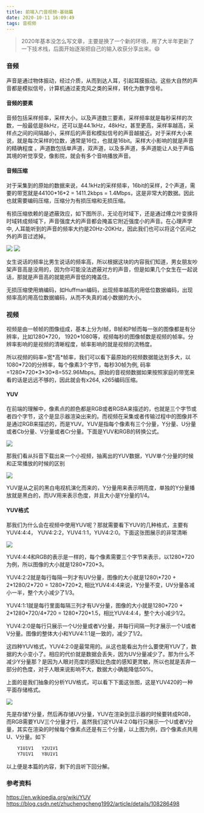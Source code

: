 ```yaml
---
title: 前端入门音视频-基础篇
date: 2020-10-11 16:09:49
tags: 音视频
---
```

> 2020年基本没怎么写文章，主要是换了一个新的环境，用了大半年更新了一下技术栈，后面开始逐渐把自己的输入收获分享出来。😄

### 音频

声音是通过物体振动，经过介质，从而到达人耳，引起耳膜振动。这些大自然的声音都是模拟信号，计算机通过麦克风之类的采样，转化为数字信号。

#### 音频的要素

音频包括采样频率，采样大小，以及声道数三要素，采样频率就是每秒采样的次数，一般最低是8kHz，还可以是44.1kHz，48kHz，甚至更高，采样率越高，采样点之间的间隔越小，采样后的声音和模拟信号的声音越接近。对于采样大小来说，就是每次采样的位数，通常是16位，也就是16bit。采样大小影响的就是声音的精确程度 。声道数包括单声道，双声道，以及多声道，多声道能让人处于声临其境的听觉享受，像影院，就会有多个音响播放声音。

#### 音频压缩

对于采集到的原始的数据来说，44.1kHz的采样频率，16bit的采样，2个声道，需要的带宽就是44100\*16\*2 =  1411.2kbps = 1.4Mbps，这是非常大的数据。因此也就需要编码压缩，压缩分为有损压缩和无损压缩。

有损压缩依赖的是遮蔽效应，如下图所示，无论在时域下，还是通过傅立叶变换将时域转成频域下，声音强度大的声音都会掩盖它附近强度小的声音。在心理声学中, 人耳能听到的声音的频率大约是20Hz-20KHz，因此我们也可以将这个区间之外的声音过滤掉。

![](前端入门音视频-基础篇/时域遮蔽.png)
![](前端入门音视频-基础篇/频域遮蔽.png)

女生说话的频率比男生说话的频率高，所以根据这块的内容我们知道，男女朋友吵架声音高是没用的，因为你可能没法遮蔽对方的声音，但是如果几个女生在一起说话，那就是声音高的就能把声音低的掩盖住。

无损压缩使用熵编码，如Huffman编码，出现频率越高的用低位数据编码，出现频率高的用高位数据编码，从而不失真的减小数据的大小。

### 视频

视频是由一帧帧的图像组成，基本上分为I帧，B帧和P帧而每一张的图像都是有分辨率，比如1280\*720， 1920\*1080等，视频每秒的图像帧数是视频的帧率。分辨率影响的是视频的清晰程度，帧率影响的就是视频的流畅度。

所以视频的码率=宽\*高\*帧率，我们可以看下最原始的视频数据能达到多大，以1080\*720的分辨率，每个像素3个字节，每秒30帧为例, 码率=1280\*720\*3\*30\*8=552.96Mbps。原始的音视频数据如果按照家庭的带宽来看的话是远远不够的，因此就会有x264, x265编码压缩。

#### YUV

在前端的理解中，像素点的颜色都是RGB或者RGBA来描述的，也就是三个字节或者四个字节，这个是显示器渲染出来的。而视频在采集或者传输过程中的图像并不是通过RGB来描述的，而是YUV。YUV是指每个像素有三个分量，Y分量、U分量或者Cb分量、V分量或者Cr分量。下面是YUV和RGB的转换公式。

![](前端入门音视频-基础篇/yuv_rgb_trans.png)

那我们看从抖音下载出来一个小视频，抽离出的YUV数据，YUV单个分量的时候和正常播放的时候的区别

<!-- ![](前端入门音视频-基础篇/yuv_display1.png) -->
![](前端入门音视频-基础篇/yuv_display2.png)

YUV是从之前的黑白电视机演化而来的，Y分量用来表示明亮度，单独的Y分量播放就是黑白的，而UV用来表示色度，并且大小是Y分量的1/4。

#### YUV格式

那我们为什么会在视频中使用YUV呢？那就需要看下YUV的几种格式，主要有YUV4:4:4， YUV4:2:2，YUV4:1:1，YUV4:2:0。下面这张图展示的非常清晰

![](前端入门音视频-基础篇/YUV.png)

YUV4:4:4和RGB的表示是一样的，每个像素需要三个字节来表示，以1280\*720为例，所以图像的大小就是1280\*720\*3。

YUV4:2:2就是每行每隔一列才有UV分量，图像的大小就是1280\\*720 + 2\*1280/2\*720 = 1280\*720\*2, 相比YUV4:4:4来说，Y分量不变，UV分量各减小一半，整个大小减少了1/3。

YUV4:1:1就是每行里面每隔三列才有UV分量，图像的大小就是1280\*720 + 2\*1280\*720/4\*720 = 1280\*720\*1.5，相比YUV4:4:4，整个大小减少1/2。

YUV4:2:0是每行只展示一个U分量或者V分量，并每行间隔一列才展示一个U或者V分量。图像的整体大小和YUV4:1:1是一致的，减少了1/2。

这四种YUV格式，YUV4:2:0是最常用的。从这也能看出为什么要使用YUV了，数据的大小变小了。相应的代价就是数据会丢失，因为UV分量减少了。那为什么不减少Y分量那？是因为人眼对亮度的感知比色度的感知更灵敏，所以也就是丢弃一部分的色度，对于人眼来说影响不大，数据大小确能降低50%。

上面的是我们抽象的分析YUV格式，可以看下下面这张图，这是YUV420的一种平面存储格式。

![](前端入门音视频-基础篇/yuv_save.png)

先是存储Y分量，然后再存储UV分量，YUV在渲染到显示器的时候要转成RGB，而RGB需要YUV三个分量才行，虽然我们说YUV4:2:0每行只展示一个U或者V分量，其实在渲染的时候每个像素点还是有三个分量，以上图为例，四个像素点共用U、V分量。如下

```s
    Y1U1V1   Y2U1V1 
    Y7U1V1   Y8U1V1
```

以上便是本篇的内容，剩下的且听下回分解。

### 参考资料
https://en.wikipedia.org/wiki/YUV
https://blog.csdn.net/zhuchengcheng1992/article/details/108286498
